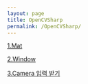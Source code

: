 ```yaml
---
layout: page
title: OpenCVSharp
permalink: /OpenCVSharp/
---
```


[1.Mat](<https://meigoarisa.github.io/blog/2019/05/24/OpenCVSharp-Mat-Structure>)

[2.Window](<https://meigoarisa.github.io/blog/2019/05/26/OpenCVSharp-Window>)

[3.Camera 입력 받기](<https://meigoarisa.github.io/blog/2019/05/27/OpenCVSharp-Camera-입력--받기>)

